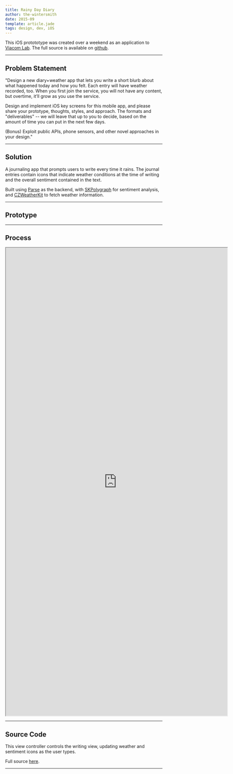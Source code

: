 ```yaml
---
title: Rainy Day Diary
author: the-wintersmith
date: 2015-09
template: article.jade
tags: design, dev, iOS
---
```


This iOS protototype was created over a weekend as an application to [Viacom Lab](http://www.viacomlab.com).  The full source is available on [github](https://github.com/harquail/viacom-weather-diary).

---

## Problem Statement

"Design a new diary+weather app that lets you write a short blurb about what happened today and how you felt. Each entry will have weather recorded, too. When you first join the service, you will not have any content, but overtime, it’ll grow as you use the service.

Design and implement iOS key screens for this mobile app, and please share your prototype, thoughts, styles, and approach. The formats and "deliverables" -- we will leave that up to you to decide, based on the amount of time you can put in the next few days.

(Bonus) Exploit public APIs, phone sensors, and other novel approaches in your design."

---
## Solution

A journaling app that prompts users to write every time it rains. The journal entries contain icons that indicate weather conditions at the time of writing and the overall sentiment contained in the text.

Built using [Parse](https://parse.com/) as the backend, with [SKPolygraph](https://github.com/SandorUK/SKPolygraph) for sentiment analysis, and [CZWeatherKit](https://github.com/comyarzaheri/CZWeatherKit) to fetch weather information.

---
## Prototype

<div class="youtube" id="rnf8SOBpKSo"></div>


---

## Process

<iframe src="https://docs.google.com/document/d/1R4WE40586ynr41iTVG7p6yBNsqi1Ps8kk2ycUj7HQiQ/pub?embedded=true" width="710" height="1500"></iframe>

---

## Source Code

This view controller controls the writing view, updating weather and sentiment icons as the user types.  

<script src="http://gist-it.sudarmuthu.com/github/harquail/viacom-weather-diary/blob/master/ParseStarterProject/WritingViewController.swift?footer=0"></script>


Full source [here](https://github.com/harquail/viacom-weather-diary).

---



